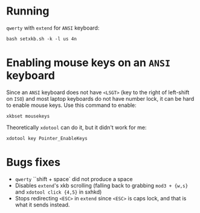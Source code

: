 # Running

`qwerty` with `extend` for `ANSI` keyboard:

```bash setxkb.sh -k -l us 4n```

# Enabling mouse keys on an `ANSI` keyboard

Since an `ANSI` keyboard does not have `<LSGT>` (key to the right of left-shift on `ISO`) and most laptop keyboards do not have number lock, it can be hard to enable mouse keys. Use this command to enable:

```xkbset mousekeys```

Theoretically `xdotool` can do it, but it didn't work for me:

```xdotool key Pointer_EnableKeys```

# Bugs fixes

* `qwerty` ``shift + space` did not produce a space
* Disables `extend`'s xkb scrolling (falling back to grabbing `mod3 + {w,s}` and `xdotool click {4,5}` in sxhkd)
* Stops redirecting `<ESC>` in `extend` since `<ESC>` is caps lock, and that is what it sends instead.
